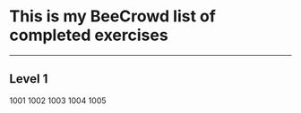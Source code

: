 <H1> This is my BeeCrowd list of completed exercises</H1>

<hr>

<H2>Level 1</H2>
1001
1002
1003
1004
1005

